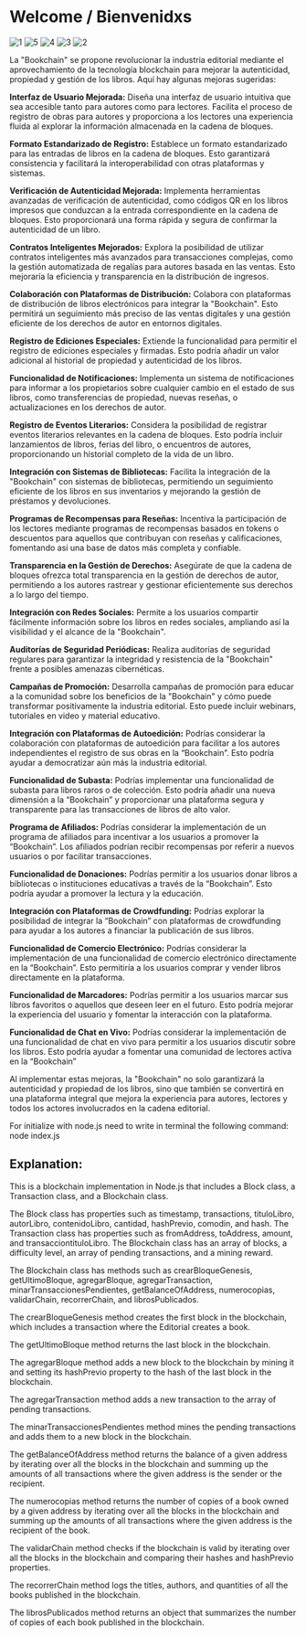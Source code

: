 <h1>Welcome / Bienvenidxs </h1>

![1](https://github.com/Eidan87/BookChain/assets/42222419/831a5027-d8b3-4469-8b69-ac9170b089cc)
![5](https://github.com/Eidan87/BookChain/assets/42222419/90d5badf-ae30-42af-a4c3-369eafa5c0c7)
![4](https://github.com/Eidan87/BookChain/assets/42222419/e154092a-3eb0-485d-b889-69e71a7c5503)
![3](https://github.com/Eidan87/BookChain/assets/42222419/03bcf706-d486-469b-803e-8a575457e0fd)
![2](https://github.com/Eidan87/BookChain/assets/42222419/76e26314-a297-4fac-b6a9-0be5f9c769e2)

La "Bookchain" se propone revolucionar la industria editorial mediante el aprovechamiento de la tecnología blockchain para mejorar la autenticidad, propiedad y gestión de los libros. Aquí hay algunas mejoras sugeridas:

<b>Interfaz de Usuario Mejorada:</b>
Diseña una interfaz de usuario intuitiva que sea accesible tanto para autores como para lectores. Facilita el proceso de registro de obras para autores y proporciona a los lectores una experiencia fluida al explorar la información almacenada en la cadena de bloques.

<b>Formato Estandarizado de Registro:</b>
Establece un formato estandarizado para las entradas de libros en la cadena de bloques. Esto garantizará consistencia y facilitará la interoperabilidad con otras plataformas y sistemas.

<b>Verificación de Autenticidad Mejorada:</b>
Implementa herramientas avanzadas de verificación de autenticidad, como códigos QR en los libros impresos que conduzcan a la entrada correspondiente en la cadena de bloques. Esto proporcionará una forma rápida y segura de confirmar la autenticidad de un libro.

<b>Contratos Inteligentes Mejorados:</b>
Explora la posibilidad de utilizar contratos inteligentes más avanzados para transacciones complejas, como la gestión automatizada de regalías para autores basada en las ventas. Esto mejoraría la eficiencia y transparencia en la distribución de ingresos.

<b>Colaboración con Plataformas de Distribución:</b>
Colabora con plataformas de distribución de libros electrónicos para integrar la "Bookchain". Esto permitirá un seguimiento más preciso de las ventas digitales y una gestión eficiente de los derechos de autor en entornos digitales.

<b>Registro de Ediciones Especiales:</b>
Extiende la funcionalidad para permitir el registro de ediciones especiales y firmadas. Esto podría añadir un valor adicional al historial de propiedad y autenticidad de los libros.

<b>Funcionalidad de Notificaciones:</b>
Implementa un sistema de notificaciones para informar a los propietarios sobre cualquier cambio en el estado de sus libros, como transferencias de propiedad, nuevas reseñas, o actualizaciones en los derechos de autor.

<b>Registro de Eventos Literarios:</b>
Considera la posibilidad de registrar eventos literarios relevantes en la cadena de bloques. Esto podría incluir lanzamientos de libros, ferias del libro, o encuentros de autores, proporcionando un historial completo de la vida de un libro.

<b>Integración con Sistemas de Bibliotecas:</b>
Facilita la integración de la "Bookchain" con sistemas de bibliotecas, permitiendo un seguimiento eficiente de los libros en sus inventarios y mejorando la gestión de préstamos y devoluciones.

<b>Programas de Recompensas para Reseñas:</b>
Incentiva la participación de los lectores mediante programas de recompensas basados en tokens o descuentos para aquellos que contribuyan con reseñas y calificaciones, fomentando así una base de datos más completa y confiable.

<b>Transparencia en la Gestión de Derechos:</b>
Asegúrate de que la cadena de bloques ofrezca total transparencia en la gestión de derechos de autor, permitiendo a los autores rastrear y gestionar eficientemente sus derechos a lo largo del tiempo.

<b>Integración con Redes Sociales:</b>
Permite a los usuarios compartir fácilmente información sobre los libros en redes sociales, ampliando así la visibilidad y el alcance de la "Bookchain".

<b>Auditorías de Seguridad Periódicas:</b>
Realiza auditorías de seguridad regulares para garantizar la integridad y resistencia de la "Bookchain" frente a posibles amenazas cibernéticas.

<b>Campañas de Promoción:</b>
Desarrolla campañas de promoción para educar a la comunidad sobre los beneficios de la "Bookchain" y cómo puede transformar positivamente la industria editorial. Esto puede incluir webinars, tutoriales en video y material educativo.

<b>Integración con Plataformas de Autoedición:</b> Podrías considerar la colaboración con plataformas de autoedición para facilitar a los autores independientes el registro de sus obras en la “Bookchain”. Esto podría ayudar a democratizar aún más la industria editorial.

<b>Funcionalidad de Subasta:</b> Podrías implementar una funcionalidad de subasta para libros raros o de colección. Esto podría añadir una nueva dimensión a la “Bookchain” y proporcionar una plataforma segura y transparente para las transacciones de libros de alto valor.

<b>Programa de Afiliados:</b> Podrías considerar la implementación de un programa de afiliados para incentivar a los usuarios a promover la “Bookchain”. Los afiliados podrían recibir recompensas por referir a nuevos usuarios o por facilitar transacciones.

<b>Funcionalidad de Donaciones:</b> Podrías permitir a los usuarios donar libros a bibliotecas o instituciones educativas a través de la “Bookchain”. Esto podría ayudar a promover la lectura y la educación.

<b>Integración con Plataformas de Crowdfunding:</b> Podrías explorar la posibilidad de integrar la “Bookchain” con plataformas de crowdfunding para ayudar a los autores a financiar la publicación de sus libros.

<b>Funcionalidad de Comercio Electrónico:</b> Podrías considerar la implementación de una funcionalidad de comercio electrónico directamente en la “Bookchain”. Esto permitiría a los usuarios comprar y vender libros directamente en la plataforma.

<b>Funcionalidad de Marcadores:</b> Podrías permitir a los usuarios marcar sus libros favoritos o aquellos que deseen leer en el futuro. Esto podría mejorar la experiencia del usuario y fomentar la interacción con la plataforma.

<b>Funcionalidad de Chat en Vivo:</b> Podrías considerar la implementación de una funcionalidad de chat en vivo para permitir a los usuarios discutir sobre los libros. Esto podría ayudar a fomentar una comunidad de lectores activa en la “Bookchain”

Al implementar estas mejoras, la "Bookchain" no solo garantizará la autenticidad y propiedad de los libros, sino que también se convertirá en una plataforma integral que mejora la experiencia para autores, lectores y todos los actores involucrados en la cadena editorial.

For initialize with node.js need to write in terminal the following command: 
node index.js

<h2>Explanation:</h2>

This is a blockchain implementation in Node.js that includes a Block class, a Transaction class, and a Blockchain class.

The Block class has properties such as timestamp, transactions, tituloLibro, autorLibro, contenidoLibro, cantidad, hashPrevio, comodin, and hash. The Transaction class has properties such as fromAddress, toAddress, amount, and transacciontituloLibro. The Blockchain class has an array of blocks, a difficulty level, an array of pending transactions, and a mining reward.

The Blockchain class has methods such as crearBloqueGenesis, getUltimoBloque, agregarBloque, agregarTransaction, minarTransaccionesPendientes, getBalanceOfAddress, numerocopias, validarChain, recorrerChain, and librosPublicados.

The crearBloqueGenesis method creates the first block in the blockchain, which includes a transaction where the Editorial creates a book.

The getUltimoBloque method returns the last block in the blockchain.

The agregarBloque method adds a new block to the blockchain by mining it and setting its hashPrevio property to the hash of the last block in the blockchain.

The agregarTransaction method adds a new transaction to the array of pending transactions.

The minarTransaccionesPendientes method mines the pending transactions and adds them to a new block in the blockchain.

The getBalanceOfAddress method returns the balance of a given address by iterating over all the blocks in the blockchain and summing up the amounts of all transactions where the given address is the sender or the recipient.

The numerocopias method returns the number of copies of a book owned by a given address by iterating over all the blocks in the blockchain and summing up the amounts of all transactions where the given address is the recipient of the book.

The validarChain method checks if the blockchain is valid by iterating over all the blocks in the blockchain and comparing their hashes and hashPrevio properties.

The recorrerChain method logs the titles, authors, and quantities of all the books published in the blockchain.

The librosPublicados method returns an object that summarizes the number of copies of each book published in the blockchain.

